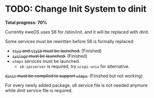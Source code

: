 # TODO: Change Init System to dinit

**Total progress: 70%**

Currently eweOS uses S6 for /sbin/init, and it will be replaced with dinit.

Some services must be rewritten before S6 is formally replaced:

- ~~`tty1` and `ttyS0` must be launched.~~ (Finished)
- ~~`syslogd` must be launched.~~ (Finished)
- `utmps` services must be launched.
  - `s6-ipcserver` is required, try `ucspi-unix` for alternative.

~~`dinit` must be compiled to support `utmps`.~~ (Finished but not working)

For every newly added package, s6 service file is not needed anymore while dinit service file is required.